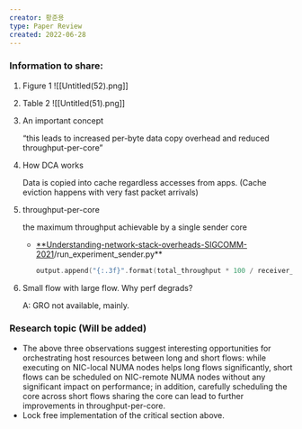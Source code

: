 ```yaml
---
creator: 황준용
type: Paper Review
created: 2022-06-28
---
```

### Information to share:

1. Figure 1
    ![[Untitled(52).png]]
    
    
2. Table 2
    ![[Untitled(51).png]]
    
    
3. An important concept
    
    “this leads to increased per-byte data copy overhead and reduced throughput-per-core”
    
4. How DCA works
    
    Data is copied into cache regardless accesses from apps. (Cache eviction happens with very fast packet arrivals)
    
5. throughput-per-core
    
    the maximum throughput achievable by a single sender core
    
    - [**Understanding-network-stack-overheads-SIGCOMM-2021](https://github.com/Terabit-Ethernet/Understanding-network-stack-overheads-SIGCOMM-2021)/run_experiment_sender.py**
        
        ```c
        output.append("{:.3f}".format(total_throughput * 100 / receiver_results["cpu_util"]))
        ```
        
6. Small flow with large flow. Why perf degrads?
    
    A: GRO not available, mainly.
    

### Research topic (Will be added)

- The above three observations suggest interesting opportunities for orchestrating host resources between long and short flows: while executing on NIC-local NUMA nodes helps long flows significantly, short flows can be scheduled on NIC-remote NUMA nodes without any significant impact on performance; in addition, carefully scheduling the core across short flows sharing the core can lead to further improvements in throughput-per-core.
- Lock free implementation of the critical section above.
